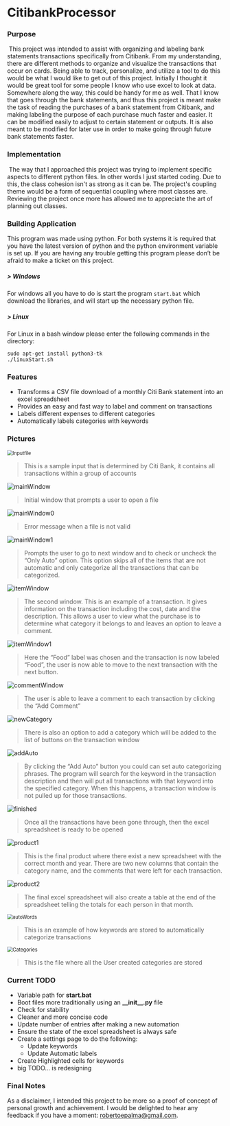 # CitibankProcessor

### Purpose

​	This project was intended to assist with organizing and labeling bank statements transactions specifically from Citibank. From my understanding, there are different methods to organize and visualize the transactions that occur on cards. Being able to track, personalize, and utilize a tool to do this would be what I would like to get out of this project. Initially I thought it would be great tool for some people I know who use excel to look at data. Somewhere along the way, this could be handy for me as well. That I know that goes through the bank statements, and thus this project is meant make the task of reading the purchases of a bank statement from Citibank, and making labeling the purpose of each purchase much faster and easier. It can be modified easily to adjust to certain statement or outputs. It is also meant to be modified for later use in order to make going through future bank statements faster.



### Implementation

​	The way that I approached this project was trying to implement specific aspects to different python files. In other words I just started coding. Due to this, the class cohesion isn't as strong as it can be. The project's coupling theme would be a form of sequential coupling where most classes are. Reviewing the project once more has allowed me to appreciate the art of planning out classes.



### Building Application

This program was made using python. For both systems it is required that you have the latest version of python and the python environment variable is set up. If you are having any trouble getting this program please don’t be afraid to make a ticket on this project.

##### > Windows

For windows all you have to do is start the program `start.bat` which download the libraries, and will start up the necessary python file.

##### > Linux

For Linux in a bash window please enter the following commands in the directory:

````
sudo apt-get install python3-tk
./linuxStart.sh
````



### Features

* Transforms a CSV file download of a monthly Citi Bank statement into an excel spreadsheet
* Provides an easy and fast way to label and comment on transactions
* Labels different expenses to different categories
* Automatically labels categories with keywords



### Pictures

<img src="pictures/\Inputfile.PNG" alt="Inputfile" style="zoom:80%;" />



> This is a sample input that is determined by Citi Bank, it contains all transactions within a group of accounts




![mainWindow](pictures/mainWindow.PNG)

> Initial window that prompts a user to open a file




![mainWindow0](pictures/mainWindow0.PNG)

> Error message when a file is not valid



![mainWindow1](pictures/mainWindow1.PNG)

> Prompts the user to go to next window and to check or uncheck the “Only Auto” option. This option skips all of the items that are not automatic and only categorize all the transactions that can be categorized.



![itemWindow](pictures/itemWindow.PNG)

> The second window. This is an example of a transaction. It gives information on the transaction including the cost, date and the description. This allows a user to view what the purchase is to determine what category it belongs to and leaves an option to leave a comment.



![itemWindow1](pictures/itemWindow1.PNG)

> Here the “Food” label was chosen and the transaction is now labeled “Food”, the user is now able to move to the next transaction with the next button.



<img src="pictures/commentWindow.PNG#center" alt="commentWindow" align="center" />

> The user is able to leave a comment to each transaction by clicking the “Add Comment”



![newCategory](pictures/newCategory.PNG)

> There is also an option to add a category which will be added to the list of buttons on the transaction window



![addAuto](pictures/addAuto.PNG)

> By clicking the “Add Auto” button you could can set auto categorizing phrases. The program will search for the keyword in the transaction description and then will put all transactions with that keyword into the specified category. When this happens, a transaction window is not pulled up for those transactions.



![finished](pictures/finished.PNG)

> Once all the transactions have been gone through, then the excel spreadsheet is ready to be opened



![product1](pictures/product1.jpg)

> This is the final product where there exist a new spreadsheet with the correct month and year. There are two new columns that contain the category name, and the comments that were left for each transaction.



![product2](pictures/product2.jpg)

> The final excel spreadsheet will also create a table at the end of the spreadsheet telling the totals for each person in that month.



<img src="pictures/autoWords.PNG" alt="autoWords" style="zoom: 80%; align: center;" />

> This is an example of how keywords are stored to automatically categorize transactions



<img src="pictures/Categories.PNG" alt="Categories" style="zoom:80%;" />

> This is the file where all the User created categories are stored

### Current TODO

* Variable path for **start.bat**
* Boot files more traditionally using an **\_\_init\__.py** file
* Check for stability
* Cleaner and more concise code
* Update number of entries after making a new automation
* Ensure the state of the excel spreadsheet is always safe
* Create a settings page to do the following:
  - Update keywords
  - Update Automatic labels
* Create Highlighted cells for keywords
* big TODO... is redesigning



### Final Notes

As a disclaimer, I intended this project to be more so a proof of concept of personal growth and achievement. I would be delighted to hear any feedback if you have a moment: robertoepalma@gmail.com.

